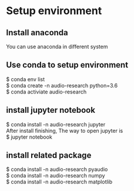 # Setup environment
## Install anaconda
You can use anaconda in different system  
## Use conda to setup environment
$ conda env list     
$ conda create -n audio-research python=3.6  
$ conda activiate audio-research  
## install jupyter notebook
$ conda install -n audio-research jupyter    
After install finishing, The way to open jupyter is   
$ jupyter notebook   
## install related package 
$ conda install -n audio-research pyaudio   
$ conda install -n audio-research numpy  
$ conda install -n audio-research matplotlib  

